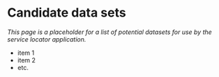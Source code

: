 # Candidate data sets

_This page is a placeholder for a list of potential datasets for use by the service locator application._

* item 1
* item 2
* etc.
